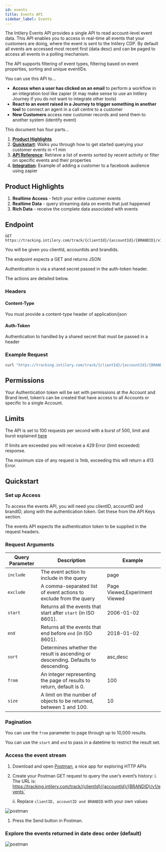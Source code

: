 ```yaml
---
id: events
title: Events API
sidebar_label: Events
---
```


The Intilery Events API provides a single API to read account-level event data. This API enables you to access in real-time all events that your customers are doing, where the event is sent to the Intilery CDP. By default all events are accessed most recent first (data desc) and can be paged to access all events in a polling mechanism.

The API supports filtering of event types, filtering based on event properties, sorting and unique eventIDs.

You can use this API to…

- **Access when a user has clicked on an email** to perform a workflow in an integration tool like zapier (it may make sense to use an Intilery Journey if you do not want to integrate other tools)
- **React to an event raised in a Journey to trigger something in another tool** to connect an agent in a call centre to a customer
- **New Customers** access new customer records and send them to another system (identify event)

This document has four parts…

1. [**Product Highlights**](#product-highlights)
2. [**Quickstart**](#quickstart): Walks you through how to get started querying your customer events in <1 min
3. [**API Reference**](#api-reference): Retrieve a list of events sorted by recent activity or filter on specific events and their properties
4. [**Integration**](#integrationr): Example of adding a customer to a facebook audience using zapier

## Product Highlights

1. **Realtime Access** - fetch your entire customer events
2. **Realtime Data** - query streaming data on events that just happened
4. **Rich Data** - receive the complete data associated with events

## Endpoint

```http request
GET https://tracking.intilery.com/track/{clientId}/{accountId}/{BRANDID}/v1/events/
```

You will be given you clientId, accountIds and brandIds.

The endpoint expects a GET and returns JSON

Authentication is via a shared secret passed in the auth-token header.

The actions are detailed below.

### Headers

#### Content-Type

You must provide a content-type header of application/json

#### Auth-Token

Authentication to handled by a shared secret that must be passed in a header

### Example Request

```bash
curl "https://tracking.intilery.com/track/{clientId}/{accountId}/{BRANDID}/v1/events" -i -X GET \ -H "content-type: application/json" \ -H "auth-token: 1234abcd"
```

## Permissions

Your Authentication token will be set with permissions at the Account and Brand level, token’s can be created that have access to all Accounts or specific to a single Account. 

## Limits

The API is set to 100 requests per second with a burst of 500, limit and burst explained [here](https://en.wikipedia.org/wiki/Token_bucket)

If limits are exceeded you will receive a 429 Error (limit exceeded) response.

The maximum size of any request is 1mb, exceeding this will return a 413 Error.

## Quickstart

### Set up Access

To access the events API, you will need you clientID, accountID and brandID, along with the authentication token. Get these from the API Keys section.

The events API expects the authentication token to be supplied in the request headers.

### Request Arguments

| **Query Parameter** | **Description**                                              | **Example**                   |
| ------------ | ------------------------------------------------------------ | ----------------------------- |
| `include`    | The event action to include in the query    | page                         |
| `exclude`    | A comma-separated list of event actions to exclude from the query             | Page Viewed,Experiment Viewed |
| `start`      | Returns all the events that start after `start` (in ISO 8601). | 2006-01-02                    |
| `end`        | Returns all the events that end before `end` (in ISO 8601).  | 2018-01-02                    |
| `sort`       | Determines whether the result is ascending or descending. Defaults to descending. | asc,desc                      |
| `from`       | An integer representing the page of results to return, default is 0. | 100 |
| `size`       | A limit on the number of objects to be returned, between 1 and 100. | 10 |

### Pagination
You can use the `from` parameter to page through up to 10,000 results.

You can use the `start` and `end` to pass in a datetime to restrict the result set.

### Access the event stream

1. Download and open [Postman](https://www.getpostman.com/), a nice app for exploring HTTP APIs

2. Create your Postman GET request to query the user’s event’s history: i. The URL is: https://tracking.intilery.com/track/{clientId}/{accountId}/{BRANDID}/v1/events`

   ii. Replace `clientID, accountID and BRANDID` with your own values


![postman](/img/postman-events-1.png)

1. Press the Send button in Postman.

### Explore the events returned in date desc order (default)

![postman](/img/postman-events-2.png)
